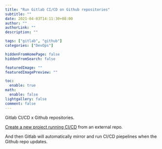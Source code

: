 ```yaml
---
title: "Run Gitlab CI/CD on Github repositories"
subtitle: ""
date: 2021-04-03T14:11:30+08:00
author: ""
authorLink: ""
description: ""

tags: ["gitlab", "github"]
categories: ["DevOps"]

hiddenFromHomePage: false
hiddenFromSearch: false

featuredImage: ""
featuredImagePreview: ""

toc:
  enable: true
math:
  enable: false
lightgallery: false
comment: false
---
```


Gitlab CI/CD x Github repositories.

<!--more-->

<!-- markdown-link-check-disable-next-line -->
[Create a new project running CI/CD](https://gitlab.com/projects/new#cicd_for_external_repo) from an external repo.

And then Gitlab will automatically mirror and run CI/CD piepelines when the Github repo updates.
